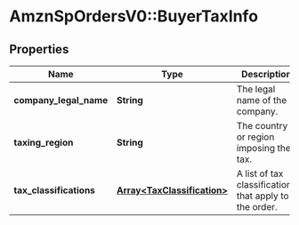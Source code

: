 # AmznSpOrdersV0::BuyerTaxInfo

## Properties
Name | Type | Description | Notes
------------ | ------------- | ------------- | -------------
**company_legal_name** | **String** | The legal name of the company. | [optional] 
**taxing_region** | **String** | The country or region imposing the tax. | [optional] 
**tax_classifications** | [**Array&lt;TaxClassification&gt;**](TaxClassification.md) | A list of tax classifications that apply to the order. | [optional] 

